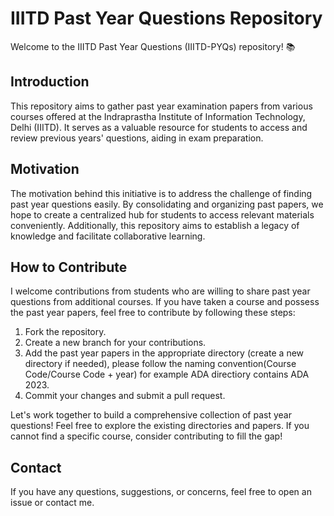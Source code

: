 # IIITD Past Year Questions Repository

Welcome to the IIITD Past Year Questions (IIITD-PYQs) repository! 📚

## Introduction

This repository aims to gather past year examination papers from various courses offered at the Indraprastha Institute of Information Technology, Delhi (IIITD). It serves as a valuable resource for students to access and review previous years' questions, aiding in exam preparation.

## Motivation

The motivation behind this initiative is to address the challenge of finding past year questions easily. By consolidating and organizing past papers, we hope to create a centralized hub for students to access relevant materials conveniently. Additionally, this repository aims to establish a legacy of knowledge and facilitate collaborative learning.

## How to Contribute

I welcome contributions from students who are willing to share past year questions from additional courses. If you have taken a course and possess the past year papers, feel free to contribute by following these steps:

1. Fork the repository.
2. Create a new branch for your contributions.
3. Add the past year papers in the appropriate directory (create a new directory if needed), please follow the naming convention(Course Code/Course Code + year) for example ADA directiory contains ADA 2023.
4. Commit your changes and submit a pull request.

Let's work together to build a comprehensive collection of past year questions!
Feel free to explore the existing directories and papers. If you cannot find a specific course, consider contributing to fill the gap!

## Contact
If you have any questions, suggestions, or concerns, feel free to open an issue or contact me.

